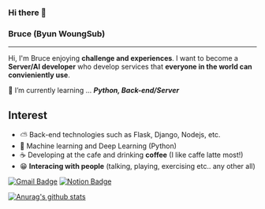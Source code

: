### Hi there 👋

### Bruce (Byun WoungSub)
---
Hi, I'm Bruce enjoying **challenge and experiences**.
I want to become a **Server/AI developer** who develop services that **everyone in the world can convieniently use**.


🌱 I’m currently learning ... ***Python, Back-end/Server***

## Interest
 - ⛅ Back-end technologies such as Flask, Django, Nodejs,  etc.
 - 🤖 Machine learning and Deep Learning (Python)
 - ☕ Developing at the cafe and drinking **coffee** (I like caffe latte most!)
 - 😁 **Interacing with people** (talking, playing, exercising etc.. any other all)

[![Gmail Badge](https://img.shields.io/badge/Gmail-d14836?style=flat-square&logo=Gmail&logoColor=white&link=mailto:woungsub1234@gmail.com)](mailto:woungsub1234@gmail.com)
[![Notion Badge](https://img.shields.io/badge/Notion-000000?style=flat-square&logo=Notion&logoColor=white&link=https://www.notion.so/Study-1bc3f8c8fa23453b9179b05341dad986)](https://www.notion.so/Study-1bc3f8c8fa23453b9179b05341dad986)

[![Anurag's github stats](https://github-readme-stats.vercel.app/api?username=icefirebear)](https://github.com/anuraghazra/github-readme-stats)
